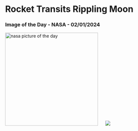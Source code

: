 # Rocket Transits Rippling Moon
### Image of the Day - NASA - 02/01/2024
<img src="https://apod.nasa.gov/apod/image/2401/FalconMoon_Madow_960.jpg" alt="nasa picture of the day" width="300"/>&nbsp; &nbsp; &nbsp; <img src="https://github-readme-streak-stats.herokuapp.com/?user=tempo-riz&theme=dracula" >



  
